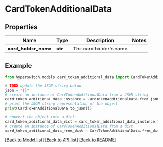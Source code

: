 # CardTokenAdditionalData


## Properties

Name | Type | Description | Notes
------------ | ------------- | ------------- | -------------
**card_holder_name** | **str** | The card holder&#39;s name | 

## Example

```python
from hyperswitch.models.card_token_additional_data import CardTokenAdditionalData

# TODO update the JSON string below
json = "{}"
# create an instance of CardTokenAdditionalData from a JSON string
card_token_additional_data_instance = CardTokenAdditionalData.from_json(json)
# print the JSON string representation of the object
print(CardTokenAdditionalData.to_json())

# convert the object into a dict
card_token_additional_data_dict = card_token_additional_data_instance.to_dict()
# create an instance of CardTokenAdditionalData from a dict
card_token_additional_data_from_dict = CardTokenAdditionalData.from_dict(card_token_additional_data_dict)
```
[[Back to Model list]](../README.md#documentation-for-models) [[Back to API list]](../README.md#documentation-for-api-endpoints) [[Back to README]](../README.md)


